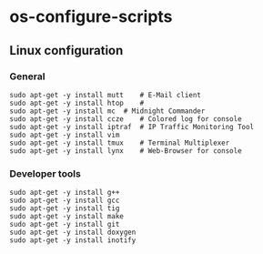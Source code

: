 # os-configure-scripts

## Linux configuration ##

### General ###
```
sudo apt-get -y install mutt	# E-Mail client
sudo apt-get -y install htop	# 
sudo apt-get -y install mc	# Midnight Commander
sudo apt-get -y install ccze	# Colored log for console
sudo apt-get -y install iptraf  # IP Traffic Monitoring Tool
sudo apt-get -y install vim
sudo apt-get -y install tmux	# Terminal Multiplexer	
sudo apt-get -y install lynx	# Web-Browser for console
```

### Developer tools ###
```
sudo apt-get -y install	g++ 
sudo apt-get -y install	gcc 
sudo apt-get -y install tig
sudo apt-get -y install make
sudo apt-get -y install git
sudo apt-get -y install doxygen
sudo apt-get -y install inotify 
```
